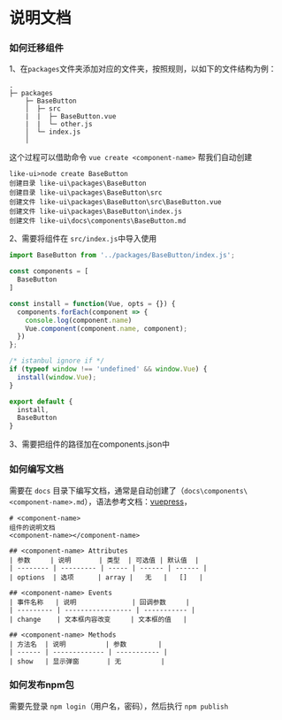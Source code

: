# 说明文档
### 如何迁移组件
1、在`packages`文件夹添加对应的文件夹，按照规则，以如下的文件结构为例：
```
.
├─ packages
    ├─ BaseButton
    │  ├─ src
    |  |  ├─ BaseButton.vue
    |  |  └─ other.js
    │  └─ index.js
    │  
```
这个过程可以借助命令 `vue create <component-name>` 帮我们自动创建
```
like-ui>node create BaseButton
创建目录 like-ui\packages\BaseButton
创建目录 like-ui\packages\BaseButton\src
创建文件 like-ui\packages\BaseButton\src\BaseButton.vue
创建文件 like-ui\packages\BaseButton\index.js
创建文件 like-ui\docs\components\BaseButton.md
```
2、需要将组件在 `src/index.js`中导入使用
```js {1,7}
import BaseButton from '../packages/BaseButton/index.js';

const components = [
  BaseButton
]

const install = function(Vue, opts = {}) {
  components.forEach(component => {
    console.log(component.name)
    Vue.component(component.name, component);
  })
};

/* istanbul ignore if */
if (typeof window !== 'undefined' && window.Vue) {
  install(window.Vue);
}

export default {
  install,
  BaseButton
}
```
3、需要把组件的路径加在components.json中

### 如何编写文档

需要在 `docs` 目录下编写文档，通常是自动创建了（`docs\components\<component-name>.md`），语法参考文档：[vuepress](https://vuepress.vuejs.org/zh/guide/markdown.html#header-anchors)，
```
# <component-name>
组件的说明文档
<component-name></component-name>

## <component-name> Attributes
| 参数     | 说明       | 类型  | 可选值 | 默认值  |
| -------- | --------- | ----- | ------ | ------ |
| options  | 选项      | array |   无   |   []   |

## <component-name> Events
| 事件名称   | 说明              | 回调参数     |
| --------- | ----------------- | ----------- |
| change    | 文本框内容改变     | 文本框的值   |

## <component-name> Methods
| 方法名  | 说明          | 参数        |
| ------ | ------------- | ----------- |
| show   | 显示弹窗       | 无          |
```

### 如何发布npm包

需要先登录 `npm login`（用户名，密码），然后执行 `npm publish`
